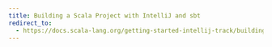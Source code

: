 ```yaml
---
title: Building a Scala Project with IntelliJ and sbt
redirect_to:
  - https://docs.scala-lang.org/getting-started-intellij-track/building-a-scala-project-with-intellij-and-sbt.html
---
```

